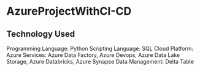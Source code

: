 # AzureProjectWithCI-CD


## Technology Used

Programming Language: Python
Scripting Language: SQL
Cloud Platform: Azure
Services: Azure Data Factory, Azure Devops, Azure Data Lake Storage, Azure Databricks, Azure Synapse
Data Management: Delta Table
